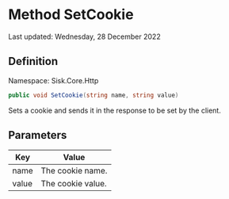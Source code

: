 # Method SetCookie
Last updated: Wednesday, 28 December 2022

## Definition
Namespace: Sisk.Core.Http

```csharp
public void SetCookie(string name, string value)
```

Sets a cookie and sends it in the response to be set by the client.

## Parameters

| Key | Value |
| --- | --- |
| name | The cookie name. | 
| value | The cookie value. | 

